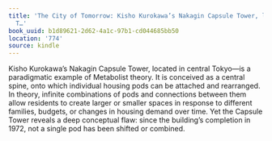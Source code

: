 ```yaml
---
title: 'The City of Tomorrow: Kisho Kurokawa’s Nakagin Capsule Tower, located in central
  T…'
book_uuid: b1d89621-2d62-4a1c-97b1-cd044685bb50
location: '774'
source: kindle
---
```


Kisho Kurokawa’s Nakagin Capsule Tower, located in central Tokyo—is a paradigmatic example of Metabolist theory. It is conceived as a central spine, onto which individual housing pods can be attached and rearranged. In theory, infinite combinations of pods and connections between them allow residents to create larger or smaller spaces in response to different families, budgets, or changes in housing demand over time. Yet the Capsule Tower reveals a deep conceptual flaw: since the building’s completion in 1972, not a single pod has been shifted or combined.